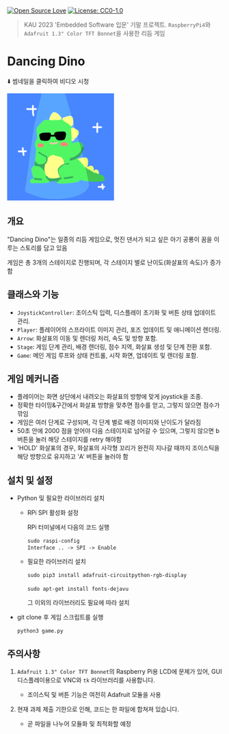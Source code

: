 [![Open Source Love](https://badges.frapsoft.com/os/v1/open-source.png?v=103)](https://github.com/ellerbrock/open-source-badges/) [![License: CC0-1.0](https://licensebuttons.net/l/zero/1.0/80x15.png)](http://creativecommons.org/publicdomain/zero/1.0/)
> KAU 2023 'Embedded Software 입문' 기말 프로젝트. `RaspberryPi4`와 `Adafruit 1.3" Color TFT Bonnet`을 사용한 리듬 게임

# Dancing Dino

⬇️ 썸네일을 클릭하여 비디오 시청

[![DancingDino](https://github.com/Wendy-Nam/DancingDino/blob/main/img/opening/14.png)](https://www.youtube.com/watch?v=G-tjcUxmIwA "댄싱다이노")

## 개요

"Dancing Dino"는 일종의 리듬 게임으로, 멋진 댄서가 되고 싶은 아기 공룡이 꿈을 이루는 스토리를 담고 있음

게임은 총 3개의 스테이지로 진행되며, 각 스테이지 별로 난이도(화살표의 속도)가 증가함

## 클래스와 기능
- `JoystickController`: 조이스틱 입력, 디스플레이 초기화 및 버튼 상태 업데이트 관리.
- `Player`: 플레이어의 스프라이트 이미지 관리, 포즈 업데이트 및 애니메이션 렌더링.
- `Arrow`: 화살표의 이동 및 렌더링 처리, 속도 및 방향 포함.
- `Stage`: 게임 단계 관리, 배경 렌더링, 점수 지역, 화살표 생성 및 단계 전환 포함.
- `Game`: 메인 게임 루프와 상태 컨트롤, 시작 화면, 업데이트 및 렌더링 포함.

## 게임 메커니즘
- 플레이어는 화면 상단에서 내려오는 화살표의 방향에 맞게 joystick을 조종.
- 정확한 타이밍&구간에서 화살표 방향을 맞추면 점수를 얻고, 그렇지 않으면 점수가 깎임
- 게임은 여러 단계로 구성되며, 각 단계 별로 배경 이미지와 난이도가 달라짐
- 50초 안에 2000 점을 얻어야 다음 스테이지로 넘어갈 수 있으며, 그렇지 않으면 b 버튼을 눌러 해당 스테이지를 retry 해야함
- 'HOLD' 화살표의 경우, 화살표의 사각형 꼬리가 완전히 지나갈 때까지 조이스틱을 해당 방향으로 유지하고 'A' 버튼을 눌러야 함

## 설치 및 설정

- Python 및 필요한 라이브러리 설치
  - RPi SPI 활성화 설정

    RPi 터미널에서 다음의 코드 실행
    ```
    sudo raspi-config
    Interface .. -> SPI -> Enable
    ```
  - 필요한 라이브러리 설치
    ```
    sudo pip3 install adafruit-circuitpython-rgb-display
    
    sudo apt-get install fonts-dejavu
    ```
    그 이외의 라이브러리도 필요에 따라 설치

- git clone 후 게임 스크립트를 실행
  ```
  python3 game.py
  ```

## 주의사항

1. `Adafruit 1.3" Color TFT Bonnet`의 Raspberry Pi용 LCD에 문제가 있어, GUI 디스플레이용으로 VNC와 `tk` 라이브러리를 사용합니다.
   - 조이스틱 및 버튼 기능은 여전히 Adafruit 모듈을 사용

2. 현재 과제 제출 기한으로 인해, 코드는 한 파일에 합쳐져 있습니다.
    - 곧 파일을 나누어 모듈화 및 최적화할 예정
